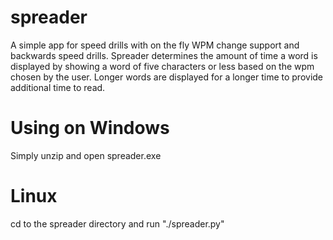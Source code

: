 spreader
========

A simple app for speed drills with on the fly WPM change support and backwards speed drills.
Spreader determines the amount of time a word is displayed by showing a word of five characters or less based on the wpm chosen by the user. Longer words are displayed for a longer time to provide additional time to read.

Using on Windows
================
Simply unzip and open spreader.exe

Linux
=====
cd to the spreader directory and run "./spreader.py"